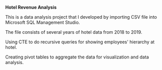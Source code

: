 **Hotel Revenue Analysis**

This is a data analysis project that I developed by importing CSV file into Microsoft SQL Management Studio. 

The file consists of several years of hotel data from 2018 to 2019.

Using CTE to do recursive queries for showing employees' hierarchy at hotel.

Creating pivot tables to aggregate the data for visualization and data analysis.
